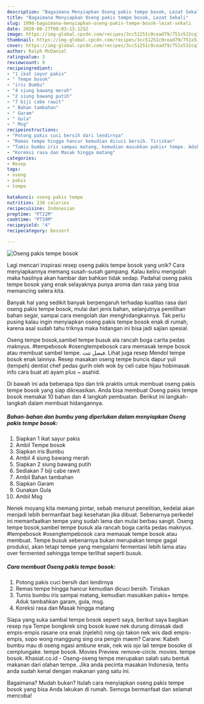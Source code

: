 ```yaml
---
description: "Bagaimana Menyiapkan Oseng pakis tempe bosok, Lezat Sekali"
title: "Bagaimana Menyiapkan Oseng pakis tempe bosok, Lezat Sekali"
slug: 1098-bagaimana-menyiapkan-oseng-pakis-tempe-bosok-lezat-sekali
date: 2020-08-27T08:03:13.125Z
image: https://img-global.cpcdn.com/recipes/3cc51251c0cead79/751x532cq70/oseng-pakis-tempe-bosok-foto-resep-utama.jpg
thumbnail: https://img-global.cpcdn.com/recipes/3cc51251c0cead79/751x532cq70/oseng-pakis-tempe-bosok-foto-resep-utama.jpg
cover: https://img-global.cpcdn.com/recipes/3cc51251c0cead79/751x532cq70/oseng-pakis-tempe-bosok-foto-resep-utama.jpg
author: Ralph McDaniel
ratingvalue: 3
reviewcount: 9
recipeingredient:
- "1 ikat sayur pakis"
- " Tempe bosok"
- "iris Bumbu"
- "4 siung bawang merah"
- "2 siung bawang putih"
- "7 biji cabe rawit"
- " Bahan tambahan"
- " Garam"
- " Gula"
- " Msg"
recipeinstructions:
- "Potong pakis cuci bersih dari lendirnya"
- "Remas tempe hingga hancur kemudian dicuci bersih. Tiriskan"
- "Tumis bumbu iris sampai matang, kemudian masukkan pakis+ tempe. Aduk tambahkan garam, gula, msg."
- "Koreksi rasa dan Masak hingga matang"
categories:
- Resep
tags:
- oseng
- pakis
- tempe

katakunci: oseng pakis tempe 
nutrition: 230 calories
recipecuisine: Indonesian
preptime: "PT22M"
cooktime: "PT39M"
recipeyield: "4"
recipecategory: Dessert

---
```



![Oseng pakis tempe bosok](https://img-global.cpcdn.com/recipes/3cc51251c0cead79/751x532cq70/oseng-pakis-tempe-bosok-foto-resep-utama.jpg)

Lagi mencari inspirasi resep oseng pakis tempe bosok yang unik? Cara menyiapkannya memang susah-susah gampang. Kalau keliru mengolah maka hasilnya akan hambar dan bahkan tidak sedap. Padahal oseng pakis tempe bosok yang enak selayaknya punya aroma dan rasa yang bisa memancing selera kita.

Banyak hal yang sedikit banyak berpengaruh terhadap kualitas rasa dari oseng pakis tempe bosok, mulai dari jenis bahan, selanjutnya pemilihan bahan segar, sampai cara mengolah dan menghidangkannya. Tak perlu pusing kalau ingin menyiapkan oseng pakis tempe bosok enak di rumah, karena asal sudah tahu triknya maka hidangan ini bisa jadi sajian spesial.

Oseng tempe bosok,sambel tempe busuk ala rancah boga carita pedas maknyus. #tempebosok #osengtempebosok cara memasak tempe bosok atau membuat sambel tempe. فيصل تتت. Lihat juga resep Mendol tempe bosok enak lainnya. Resep masakan oseng tempe buncis dapur yuli (tempeh) dentist chef pedas gurih oleh wok by celi cabe hijau hobimasak info cara buat ati ayam plus ~ asahid.


Di bawah ini ada beberapa tips dan trik praktis untuk membuat oseng pakis tempe bosok yang siap dikreasikan. Anda bisa membuat Oseng pakis tempe bosok memakai 10 bahan dan 4 langkah pembuatan. Berikut ini langkah-langkah dalam membuat hidangannya.

<!--inarticleads1-->

##### Bahan-bahan dan bumbu yang diperlukan dalam menyiapkan Oseng pakis tempe bosok:

1. Siapkan 1 ikat sayur pakis
1. Ambil  Tempe bosok
1. Siapkan iris Bumbu
1. Ambil 4 siung bawang merah
1. Siapkan 2 siung bawang putih
1. Sediakan 7 biji cabe rawit
1. Ambil  Bahan tambahan
1. Siapkan  Garam
1. Gunakan  Gula
1. Ambil  Msg


Nenek moyang kita memang pintar, sebab menurut penelitian, kedelai akan menjadi lebih bermanfaat bagi kesehatan jika dibuat. Sebenarnya perkedel ini memanfaatkan tempe yang sudah lama dan mulai berbau sangit. Oseng tempe bosok,sambel tempe busuk ala rancah boga carita pedas maknyus. #tempebosok #osengtempebosok cara memasak tempe bosok atau membuat. Tempe busuk sebenarnya bukan merupakan tempe gagal produksi, akan tetapi tempe yang mengalami fermentasi lebih lama atau over fermented sehingga tempe terlihat seperti busuk. 

<!--inarticleads2-->

##### Cara membuat Oseng pakis tempe bosok:

1. Potong pakis cuci bersih dari lendirnya
1. Remas tempe hingga hancur kemudian dicuci bersih. Tiriskan
1. Tumis bumbu iris sampai matang, kemudian masukkan pakis+ tempe. Aduk tambahkan garam, gula, msg.
1. Koreksi rasa dan Masak hingga matang


Siapa yang suka sambal tempe bosok seperti saya, berikut saya bagikan resep nya  Tempe bongkrek sing bosok kuwe nek durung dimasak dadi empis-empis rasane ora enak (njelehi) ning ojo takon nek wis dadi empis-empis, sopo wong manggung sing ora pengin maem? Carane: Kabeh bumbu mau di oseng ngasi ambune enak, nek wis ojo lali tempe bosoke di cemplungake. tempe bosok. Movies Preview. remove-circle. movies. tempe bosok. Khasiat.co.id - Oseng-oseng tempe merupakan salah satu bentuk makanan dari olahan tempe. Jika anda pecinta masakan Indonesia, tentu anda sudah kenal dengan makanan yang satu ini. 

Bagaimana? Mudah bukan? Itulah cara menyiapkan oseng pakis tempe bosok yang bisa Anda lakukan di rumah. Semoga bermanfaat dan selamat mencoba!
